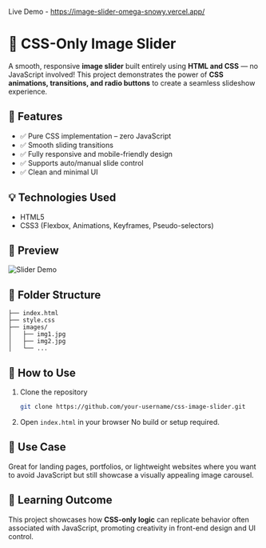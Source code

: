 Live Demo - https://image-slider-omega-snowy.vercel.app/

# 🌠 CSS-Only Image Slider

A smooth, responsive **image slider** built entirely using **HTML and CSS** — no JavaScript involved! This project demonstrates the power of **CSS animations, transitions, and radio buttons** to create a seamless slideshow experience.

## 🚀 Features

* ✅ Pure CSS implementation – zero JavaScript
* ✅ Smooth sliding transitions
* ✅ Fully responsive and mobile-friendly design
* ✅ Supports auto/manual slide control
* ✅ Clean and minimal UI

## 💡 Technologies Used

* HTML5
* CSS3 (Flexbox, Animations, Keyframes, Pseudo-selectors)

## 📸 Preview

![Slider Demo](demo.gif) <!-- Replace with actual demo image or GIF -->

## 📁 Folder Structure

```
├── index.html
├── style.css
├── images/
│   ├── img1.jpg
│   ├── img2.jpg
│   └── ...
```

## 🔧 How to Use

1. Clone the repository

   ```bash
   git clone https://github.com/your-username/css-image-slider.git
   ```

2. Open `index.html` in your browser
   No build or setup required.

## 🎯 Use Case

Great for landing pages, portfolios, or lightweight websites where you want to avoid JavaScript but still showcase a visually appealing image carousel.

## 📌 Learning Outcome

This project showcases how **CSS-only logic** can replicate behavior often associated with JavaScript, promoting creativity in front-end design and UI control.

